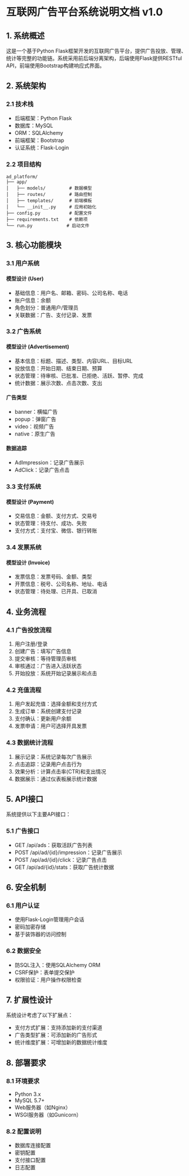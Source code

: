 # 互联网广告平台系统说明文档 v1.0

## 1. 系统概述

这是一个基于Python Flask框架开发的互联网广告平台，提供广告投放、管理、统计等完整的功能链。系统采用前后端分离架构，后端使用Flask提供RESTful API，前端使用Bootstrap构建响应式界面。

## 2. 系统架构

### 2.1 技术栈

- 后端框架：Python Flask
- 数据库：MySQL
- ORM：SQLAlchemy
- 前端框架：Bootstrap
- 认证系统：Flask-Login

### 2.2 项目结构

```
ad_platform/
├── app/
│   ├── models/         # 数据模型
│   ├── routes/         # 路由控制
│   ├── templates/      # 前端模板
│   └── __init__.py     # 应用初始化
├── config.py           # 配置文件
├── requirements.txt    # 依赖项
└── run.py             # 启动文件
```

## 3. 核心功能模块

### 3.1 用户系统

#### 模型设计 (User)

- 基础信息：用户名、邮箱、密码、公司名称、电话
- 账户信息：余额
- 角色划分：普通用户/管理员
- 关联数据：广告、支付记录、发票

### 3.2 广告系统

#### 模型设计 (Advertisement)

- 基本信息：标题、描述、类型、内容URL、目标URL
- 投放信息：开始日期、结束日期、预算
- 状态管理：待审核、已批准、已拒绝、活跃、暂停、完成
- 统计数据：展示次数、点击次数、支出

#### 广告类型

- banner：横幅广告
- popup：弹窗广告
- video：视频广告
- native：原生广告

#### 数据追踪

- AdImpression：记录广告展示
- AdClick：记录广告点击

### 3.3 支付系统

#### 模型设计 (Payment)

- 交易信息：金额、支付方式、交易号
- 状态管理：待支付、成功、失败
- 支付方式：支付宝、微信、银行转账

### 3.4 发票系统

#### 模型设计 (Invoice)

- 发票信息：发票号码、金额、类型
- 开票信息：税号、公司名称、地址、电话
- 状态管理：待处理、已开具、已取消

## 4. 业务流程

### 4.1 广告投放流程

1. 用户注册/登录
2. 创建广告：填写广告信息
3. 提交审核：等待管理员审核
4. 审核通过：广告进入活跃状态
5. 开始投放：系统开始记录展示和点击

### 4.2 充值流程

1. 用户发起充值：选择金额和支付方式
2. 生成订单：系统创建支付记录
3. 支付确认：更新用户余额
4. 发票申请：用户可选择开具发票

### 4.3 数据统计流程

1. 展示记录：系统记录每次广告展示
2. 点击追踪：记录用户点击行为
3. 效果分析：计算点击率(CTR)和支出情况
4. 数据展示：通过仪表板展示统计数据

## 5. API接口

系统提供以下主要API接口：

### 5.1 广告接口

- GET /api/ads：获取活跃广告列表
- POST /api/ad/{id}/impression：记录广告展示
- POST /api/ad/{id}/click：记录广告点击
- GET /api/ad/{id}/stats：获取广告统计数据

## 6. 安全机制

### 6.1 用户认证

- 使用Flask-Login管理用户会话
- 密码加密存储
- 基于装饰器的访问控制

### 6.2 数据安全

- 防SQL注入：使用SQLAlchemy ORM
- CSRF保护：表单提交保护
- 权限验证：用户操作权限检查

## 7. 扩展性设计

系统设计考虑了以下扩展点：

- 支付方式扩展：支持添加新的支付渠道
- 广告类型扩展：可添加新的广告形式
- 统计维度扩展：可增加新的数据统计维度

## 8. 部署要求

### 8.1 环境要求

- Python 3.x
- MySQL 5.7+
- Web服务器（如Nginx）
- WSGI服务器（如Gunicorn）

### 8.2 配置说明

- 数据库连接配置
- 密钥配置
- 支付接口配置
- 日志配置
